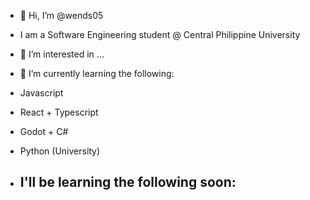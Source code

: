 - 👋 Hi, I’m @wends05

- I am a Software Engineering student @ Central Philippine University

- 👀 I’m interested in ...
- 🌱 I’m currently learning the following:
-   Javascript
  - React + Typescript
  - Godot + C#
  - Python (University)

- I'll be learning the following soon:
  - 

<!---
wends05/wends05 is a ✨ special ✨ repository because its `README.md` (this file) appears on your GitHub profile.
You can click the Preview link to take a look at your changes.
--->
